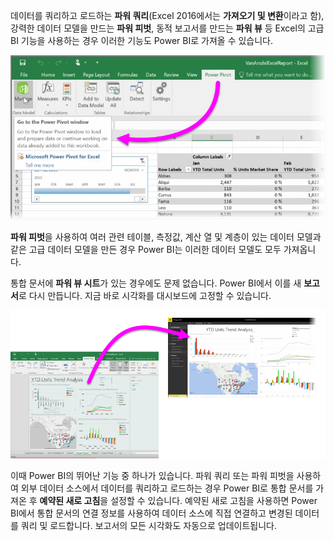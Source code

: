 데이터를 쿼리하고 로드하는 **파워 쿼리**(Excel 2016에서는 **가져오기 및 변환**이라고 함), 강력한 데이터 모델을 만드는 **파워 피벗**, 동적 보고서를 만드는 **파워 뷰** 등 Excel의 고급 BI 기능을 사용하는 경우 이러한 기능도 Power BI로 가져올 수 있습니다.

![](media/5-3-import-powerpivot-powerview/5-3_1.png)

**파워 피벗**을 사용하여 여러 관련 테이블, 측정값, 계산 열 및 계층이 있는 데이터 모델과 같은 고급 데이터 모델을 만든 경우 Power BI는 이러한 데이터 모델도 모두 가져옵니다.

통합 문서에 **파워 뷰 시트**가 있는 경우에도 문제 없습니다. Power BI에서 이를 새 **보고서**로 다시 만듭니다. 지금 바로 시각화를 대시보드에 고정할 수 있습니다.

![](media/5-3-import-powerpivot-powerview/5-3_2.png)

이때 Power BI의 뛰어난 기능 중 하나가 있습니다. 파워 쿼리 또는 파워 피벗을 사용하여 외부 데이터 소스에서 데이터를 쿼리하고 로드하는 경우 Power BI로 통합 문서를 가져온 후 **예약된 새로 고침**을 설정할 수 있습니다. 예약된 새로 고침을 사용하면 Power BI에서 통합 문서의 연결 정보를 사용하여 데이터 소스에 직접 연결하고 변경된 데이터를 쿼리 및 로드합니다. 보고서의 모든 시각화도 자동으로 업데이트됩니다.

